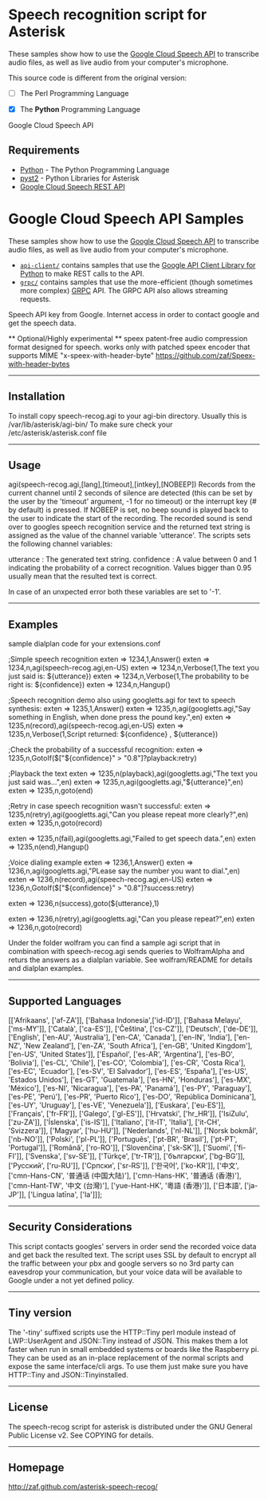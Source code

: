 # Speech recognition script for Asterisk

These samples show how to use the [Google Cloud Speech API][speech-api]
to transcribe audio files, as well as live audio from your computer's
microphone.

This source code is different from the original version:

- [ ] The Perl Programming Language
- [x] The **Python** Programming Language


Google Cloud Speech API

## Requirements

- [Python](https://www.python.org/) - The Python Programming Language
- [pyst2](/rdegges/pyst2) - Python Libraries for Asterisk
- [Google Cloud Speech REST API](/GoogleCloudPlatform/python-docs-samples/tree/master/speech/api-client)

# Google Cloud Speech API Samples

These samples show how to use the [Google Cloud Speech API][speech-api]
to transcribe audio files, as well as live audio from your computer's
microphone.

* [`api-client/`](api-client) contains samples that use the [Google API Client
  Library for Python][rest-client] to make REST calls to the API.
* [`grpc/`](grpc) contains samples that use the more-efficient (though sometimes
  more complex) [GRPC][grpc] API. The GRPC API also allows streaming requests.

[speech-api]: http://cloud.google.com/speech
[rest-client]: https://developers.google.com/api-client-library/python/
[grpc]: http://grpc.io


Speech API key from Google.
Internet access in order to contact google and get the speech data.

** Optional/Highly experimental **
speex         patent-free audio compression format designed for speech.
              works only with patched speex encoder that supports
              MIME "x-speex-with-header-byte"
              https://github.com/zaf/Speex-with-header-bytes

------------
Installation
------------
To install copy speech-recog.agi to your agi-bin directory.
Usually this is /var/lib/asterisk/agi-bin/
To make sure check your /etc/asterisk/asterisk.conf file

-----
Usage
-----
agi(speech-recog.agi,[lang],[timeout],[intkey],[NOBEEP])
Records from the current channel until 2 seconds of silence are detected
(this can be set by the user by the 'timeout' argument, -1 for no timeout) or the
interrupt key (# by default) is pressed. If NOBEEP is set, no beep sound is played
back to the user to indicate the start of the recording.
The recorded sound is send over to googles speech recognition service and the
returned text string is assigned as the value of the channel variable 'utterance'.
The scripts sets the following channel variables:

utterance  : The generated text string.
confidence : A value between 0 and 1 indicating the probability of a correct recognition.
             Values bigger than 0.95 usually mean that the resulted text is correct.

In case of an unxpected error both these variables are set to '-1'.

--------
Examples
--------
sample dialplan code for your extensions.conf

;Simple speech recognition
exten => 1234,1,Answer()
exten => 1234,n,agi(speech-recog.agi,en-US)
exten => 1234,n,Verbose(1,The text you just said is: ${utterance})
exten => 1234,n,Verbose(1,The probability to be right is: ${confidence})
exten => 1234,n,Hangup()

;Speech recognition demo also using googletts.agi for text to speech synthesis:
exten => 1235,1,Answer()
exten => 1235,n,agi(googletts.agi,"Say something in English, when done press the pound key.",en)
exten => 1235,n(record),agi(speech-recog.agi,en-US)
exten => 1235,n,Verbose(1,Script returned: ${confidence} , ${utterance})

;Check the probability of a successful recognition:
exten => 1235,n,GotoIf($["${confidence}" > "0.8"]?playback:retry)

;Playback the text
exten => 1235,n(playback),agi(googletts.agi,"The text you just said was...",en)
exten => 1235,n,agi(googletts.agi,"${utterance}",en)
exten => 1235,n,goto(end)

;Retry in case speech recognition wasn't successful:
exten => 1235,n(retry),agi(googletts.agi,"Can you please repeat more clearly?",en)
exten => 1235,n,goto(record)

exten => 1235,n(fail),agi(googletts.agi,"Failed to get speech data.",en)
exten => 1235,n(end),Hangup()

;Voice dialing example
exten => 1236,1,Answer()
exten => 1236,n,agi(googletts.agi,"PLease say the number you want to dial.",en)
exten => 1236,n(record),agi(speech-recog.agi,en-US)
exten => 1236,n,GotoIf($["${confidence}" > "0.8"]?success:retry)

exten => 1236,n(success),goto(${utterance},1)

exten => 1236,n(retry),agi(googletts.agi,"Can you please repeat?",en)
exten => 1236,n,goto(record)

Under the folder wolfram you can find a sample agi script that in combination with speech-recog.agi
sends queries to WolframAlpha and returs the answers as a dialplan variable. See wolfram/README for
details and dialplan examples.

-------------------
Supported Languages
-------------------
[['Afrikaans',       ['af-ZA']],
 ['Bahasa Indonesia',['id-ID']],
 ['Bahasa Melayu',   ['ms-MY']],
 ['Català',          ['ca-ES']],
 ['Čeština',         ['cs-CZ']],
 ['Deutsch',         ['de-DE']],
 ['English',         ['en-AU', 'Australia'],
                     ['en-CA', 'Canada'],
                     ['en-IN', 'India'],
                     ['en-NZ', 'New Zealand'],
                     ['en-ZA', 'South Africa'],
                     ['en-GB', 'United Kingdom'],
                     ['en-US', 'United States']],
 ['Español',         ['es-AR', 'Argentina'],
                     ['es-BO', 'Bolivia'],
                     ['es-CL', 'Chile'],
                     ['es-CO', 'Colombia'],
                     ['es-CR', 'Costa Rica'],
                     ['es-EC', 'Ecuador'],
                     ['es-SV', 'El Salvador'],
                     ['es-ES', 'España'],
                     ['es-US', 'Estados Unidos'],
                     ['es-GT', 'Guatemala'],
                     ['es-HN', 'Honduras'],
                     ['es-MX', 'México'],
                     ['es-NI', 'Nicaragua'],
                     ['es-PA', 'Panamá'],
                     ['es-PY', 'Paraguay'],
                     ['es-PE', 'Perú'],
                     ['es-PR', 'Puerto Rico'],
                     ['es-DO', 'República Dominicana'],
                     ['es-UY', 'Uruguay'],
                     ['es-VE', 'Venezuela']],
 ['Euskara',         ['eu-ES']],
 ['Français',        ['fr-FR']],
 ['Galego',          ['gl-ES']],
 ['Hrvatski',        ['hr_HR']],
 ['IsiZulu',         ['zu-ZA']],
 ['Íslenska',        ['is-IS']],
 ['Italiano',        ['it-IT', 'Italia'],
                     ['it-CH', 'Svizzera']],
 ['Magyar',          ['hu-HU']],
 ['Nederlands',      ['nl-NL']],
 ['Norsk bokmål',    ['nb-NO']],
 ['Polski',          ['pl-PL']],
 ['Português',       ['pt-BR', 'Brasil'],
                     ['pt-PT', 'Portugal']],
 ['Română',          ['ro-RO']],
 ['Slovenčina',      ['sk-SK']],
 ['Suomi',           ['fi-FI']],
 ['Svenska',         ['sv-SE']],
 ['Türkçe',          ['tr-TR']],
 ['български',       ['bg-BG']],
 ['Pусский',         ['ru-RU']],
 ['Српски',          ['sr-RS']],
 ['한국어',            ['ko-KR']],
 ['中文',             ['cmn-Hans-CN', '普通话 (中国大陆)'],
                     ['cmn-Hans-HK', '普通话 (香港)'],
                     ['cmn-Hant-TW', '中文 (台灣)'],
                     ['yue-Hant-HK', '粵語 (香港)']],
 ['日本語',           ['ja-JP']],
 ['Lingua latīna',   ['la']]];

-----------------------
Security Considerations
-----------------------
This script contacts googles' servers in order send the recorded voice data and get back
the resulted text. The script uses SSL by default to encrypt all the traffic between
your pbx and google servers so no 3rd party can eavesdrop your communication, but your
voice data will be available to Google under a not yet defined policy.

------------
Tiny version
------------
The '-tiny' suffixed scripts use the HTTP::Tiny perl module instead of LWP::UserAgent and
JSON::Tiny instead of JSON. This makes them a lot faster when run in small embedded systems
or boards like the Raspberry pi. They can be used as an in-place replacement of the normal
scripts and expose the same interface/cli args. To use them just make sure
you have HTTP::Tiny and JSON::Tinyinstalled.

-------
License
-------
The speech-recog script for asterisk is distributed under the GNU General Public
License v2. See COPYING for details.

--------
Homepage
--------
http://zaf.github.com/asterisk-speech-recog/
